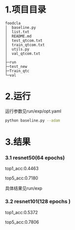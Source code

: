 # 1.项目目录

```
foodcla
│  baseline.py
│  list.txt
│  README.md
│  test_qtcom.txt
│  train_qtcom.txt
│  utils.py
│  val_qtcom.txt
│        
├─run        
├─test_new
├─Train_qtc
└─val

```

# 2.运行

运行参数见run/exp/opt.yaml

```bash
python baseline.py --adam
```

# 3.结果

### 3.1 resnet50(64 epochs)

top1_acc:0.4463

top5_acc:0.7180

具体结果见run/exp

### 3.2 resnet101(128 epochs )

top1_acc:0.5372

top5_acc:0.7806

